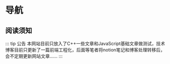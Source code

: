 # 导航

## 阅读须知

::: tip 公告
本网站目前只放入了C++一些文章和JavaScript基础文章做测试，技术博客目前只更新了一篇前端工程化，后面等笔者将notion笔记和博客处理转移后，会不定期更新网站文章......
:::
